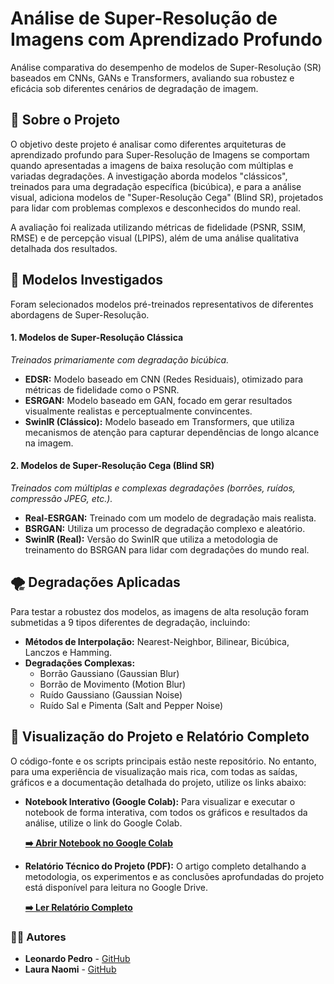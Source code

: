 # Análise de Super-Resolução de Imagens com Aprendizado Profundo

Análise comparativa do desempenho de modelos de Super-Resolução (SR) baseados em CNNs, GANs e Transformers, avaliando sua robustez e eficácia sob diferentes cenários de degradação de imagem.

## 📜 Sobre o Projeto

O objetivo deste projeto é analisar como diferentes arquiteturas de aprendizado profundo para Super-Resolução de Imagens se comportam quando apresentadas a imagens de baixa resolução com múltiplas e variadas degradações. A investigação aborda modelos "clássicos", treinados para uma degradação específica (bicúbica), e para a análise visual, adiciona modelos de "Super-Resolução Cega" (Blind SR), projetados para lidar com problemas complexos e desconhecidos do mundo real.

A avaliação foi realizada utilizando métricas de fidelidade (PSNR, SSIM, RMSE) e de percepção visual (LPIPS), além de uma análise qualitativa detalhada dos resultados.

## 🤖 Modelos Investigados

Foram selecionados modelos pré-treinados representativos de diferentes abordagens de Super-Resolução.

#### 1\. Modelos de Super-Resolução Clássica

*Treinados primariamente com degradação bicúbica.*

  * **EDSR:** Modelo baseado em CNN (Redes Residuais), otimizado para métricas de fidelidade como o PSNR.
  * **ESRGAN:** Modelo baseado em GAN, focado em gerar resultados visualmente realistas e perceptualmente convincentes.
  * **SwinIR (Clássico):** Modelo baseado em Transformers, que utiliza mecanismos de atenção para capturar dependências de longo alcance na imagem.

#### 2\. Modelos de Super-Resolução Cega (Blind SR)

*Treinados com múltiplas e complexas degradações (borrões, ruídos, compressão JPEG, etc.).*

  * **Real-ESRGAN:** Treinado com um modelo de degradação mais realista.
  * **BSRGAN:** Utiliza um processo de degradação complexo e aleatório.
  * **SwinIR (Real):** Versão do SwinIR que utiliza a metodologia de treinamento do BSRGAN para lidar com degradações do mundo real.

## 🌪️ Degradações Aplicadas

Para testar a robustez dos modelos, as imagens de alta resolução foram submetidas a 9 tipos diferentes de degradação, incluindo:

  * **Métodos de Interpolação:** Nearest-Neighbor, Bilinear, Bicúbica, Lanczos e Hamming.
  * **Degradações Complexas:**
      * Borrão Gaussiano (Gaussian Blur)
      * Borrão de Movimento (Motion Blur)
      * Ruído Gaussiano (Gaussian Noise)
      * Ruído Sal e Pimenta (Salt and Pepper Noise)

## 📄 Visualização do Projeto e Relatório Completo

O código-fonte e os scripts principais estão neste repositório. No entanto, para uma experiência de visualização mais rica, com todas as saídas, gráficos e a documentação detalhada do projeto, utilize os links abaixo:

* **Notebook Interativo (Google Colab):**
    Para visualizar e executar o notebook de forma interativa, com todos os gráficos e resultados da análise, utilize o link do Google Colab.

    **[➡️ Abrir Notebook no Google Colab](https://colab.research.google.com/drive/1tTIcLRLKgSDaLAVgmQ8yFicgkPYZqnWh?usp=sharing)**

* **Relatório Técnico do Projeto (PDF):**
    O artigo completo detalhando a metodologia, os experimentos e as conclusões aprofundadas do projeto está disponível para leitura no Google Drive.

    **[➡️ Ler Relatório Completo](https://drive.google.com/file/d/1otVqIMjMSv1AmK-gBXa4XNwfBRWJ1vb3/view?usp=sharing)**

### 👨‍💻 Autores

* **Leonardo Pedro** - [GitHub](https://github.com/leope22)
* **Laura Naomi** - [GitHub](https://github.com/lauranaomiseto)
